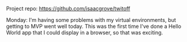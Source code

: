 Project repo: https://github.com/isaacgrove/twitoff

Monday: I'm having some problems with my virtual environments, but getting to MVP went well today. This was the first time I've done a Hello World app that I could display in a browser, so that was exciting. 
